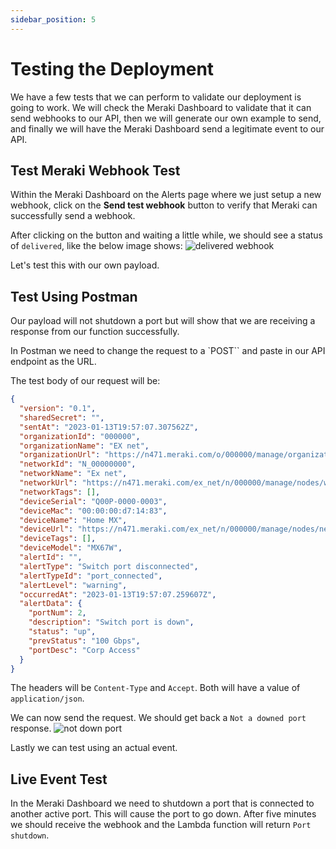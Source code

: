 ```yaml
---
sidebar_position: 5
---
```


# Testing the Deployment

We have a few tests that we can perform to validate our deployment is going to work. We will check the Meraki Dashboard to validate that it can send webhooks to our API, then we will generate our own example to send, and finally we will have the Meraki Dashboard send a legitimate event to our API.

## Test Meraki Webhook Test

Within the Meraki Dashboard on the Alerts page where we just setup a new webhook, click on the **Send test webhook** button to verify that Meraki can successfully send a webhook.

After clicking on the button and waiting a little while, we should see a status of `delivered`, like the below image shows:
![delivered webhook](../static/img/delivered-webhook.png)

Let's test this with our own payload.

## Test Using Postman

Our payload will not shutdown a port but will show that we are receiving a response from our function successfully.

In Postman we need to change the request to a `POST`` and paste in our API endpoint as the URL.

The test body of our request will be:

```json
{
  "version": "0.1",
  "sharedSecret": "",
  "sentAt": "2023-01-13T19:57:07.307562Z",
  "organizationId": "000000",
  "organizationName": "EX net",
  "organizationUrl": "https://n471.meraki.com/o/000000/manage/organization/overview",
  "networkId": "N_00000000",
  "networkName": "Ex net",
  "networkUrl": "https://n471.meraki.com/ex_net/n/000000/manage/nodes/wired_status",
  "networkTags": [],
  "deviceSerial": "Q00P-0000-0003",
  "deviceMac": "00:00:00:d7:14:83",
  "deviceName": "Home MX",
  "deviceUrl": "https://n471.meraki.com/ex_net/n/000000/manage/nodes/new_wired_status",
  "deviceTags": [],
  "deviceModel": "MX67W",
  "alertId": "",
  "alertType": "Switch port disconnected",
  "alertTypeId": "port_connected",
  "alertLevel": "warning",
  "occurredAt": "2023-01-13T19:57:07.259607Z",
  "alertData": {
    "portNum": 2,
    "description": "Switch port is down",
    "status": "up",
    "prevStatus": "100 Gbps",
    "portDesc": "Corp Access"
  }
}
```

The headers will be `Content-Type` and `Accept`. Both will have a value of `application/json`.

We can now send the request. We should get back a `Not a downed port` response.
![not down port](../static/img/response.png)

Lastly we can test using an actual event.

## Live Event Test

In the Meraki Dashboard we need to shutdown a port that is connected to another active port. This will cause the port to go down. After five minutes we should receive the webhook and the Lambda function will return `Port shutdown`.
